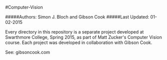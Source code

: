 #Computer-Vision


#####Authors: Simon J. Bloch and Gibson Cook
#####Last Updated: 01-02-2015

Every directory in this repository is a separate project developed at Swarthmore College, Spring 2015, as part of Matt Zucker's Computer Vision course. Each project was developed in collaboration with Gibson Cook.

See: gibsoncook.com
